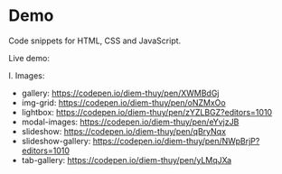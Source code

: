 # Demo
Code snippets for HTML, CSS and JavaScript.

Live demo:

I. Images:
- gallery: https://codepen.io/diem-thuy/pen/XWMBdGj
- img-grid: https://codepen.io/diem-thuy/pen/oNZMxOo
- lightbox: https://codepen.io/diem-thuy/pen/zYZLBGZ?editors=1010
- modal-images: https://codepen.io/diem-thuy/pen/eYvjzJB
- slideshow: https://codepen.io/diem-thuy/pen/qBryNqx
- slideshow-gallery: https://codepen.io/diem-thuy/pen/NWpBrjP?editors=1010
- tab-gallery: https://codepen.io/diem-thuy/pen/yLMqJXa
